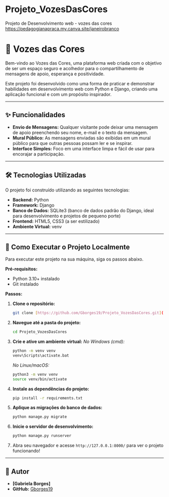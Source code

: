 # Projeto_VozesDasCores
Projeto de Desenvolvimento web - vozes das cores
https://pedagogianapraca.my.canva.site/janeirobranco

# 🎨 Vozes das Cores

Bem-vindo ao Vozes das Cores, uma plataforma web criada com o objetivo de ser um espaço seguro e acolhedor para o compartilhamento de mensagens de apoio, esperança e positividade.

Este projeto foi desenvolvido como uma forma de praticar e demonstrar habilidades em desenvolvimento web com Python e Django, criando uma aplicação funcional e com um propósito inspirador.

---

## ✨ Funcionalidades

* **Envio de Mensagens:** Qualquer visitante pode deixar uma mensagem de apoio preenchendo seu nome, e-mail e o texto da mensagem.
* **Mural Público:** As mensagens enviadas são exibidas em um mural público para que outras pessoas possam ler e se inspirar.
* **Interface Simples:** Foco em uma interface limpa e fácil de usar para encorajar a participação.

---

## 🛠️ Tecnologias Utilizadas

O projeto foi construído utilizando as seguintes tecnologias:

* **Backend:** Python
* **Framework:** Django
* **Banco de Dados:** SQLite3 (banco de dados padrão do Django, ideal para desenvolvimento e projetos de pequeno porte)
* **Frontend:** HTML5, CSS3 (a ser estilizado)
* **Ambiente Virtual:** venv

---

## 🚀 Como Executar o Projeto Localmente

Para executar este projeto na sua máquina, siga os passos abaixo.

**Pré-requisitos:**
* Python 3.10+ instalado
* Git instalado

**Passos:**

1.  **Clone o repositório:**
    ```bash
    git clone [https://github.com/Gborges19/Projeto_VozesDasCores.git](https://github.com/Gborges19/Projeto_VozesDasCores.git)
    ```

2.  **Navegue até a pasta do projeto:**
    ```bash
    cd Projeto_VozesDasCores
    ```

3.  **Crie e ative um ambiente virtual:**
    *No Windows (cmd):*
    ```bash
    python -m venv venv
    venv\Scripts\activate.bat
    ```
    *No Linux/macOS:*
    ```bash
    python3 -m venv venv
    source venv/bin/activate
    ```

4.  **Instale as dependências do projeto:**
    ```bash
    pip install -r requirements.txt
    ```

5.  **Aplique as migrações do banco de dados:**
    ```bash
    python manage.py migrate
    ```

6.  **Inicie o servidor de desenvolvimento:**
    ```bash
    python manage.py runserver
    ```

7.  Abra seu navegador e acesse `http://127.0.0.1:8000/` para ver o projeto funcionando!

---

## 👤 Autor

* **[Gabriela Borges]**
* **GitHub:** [Gborges19](https://github.com/Gborges19)
